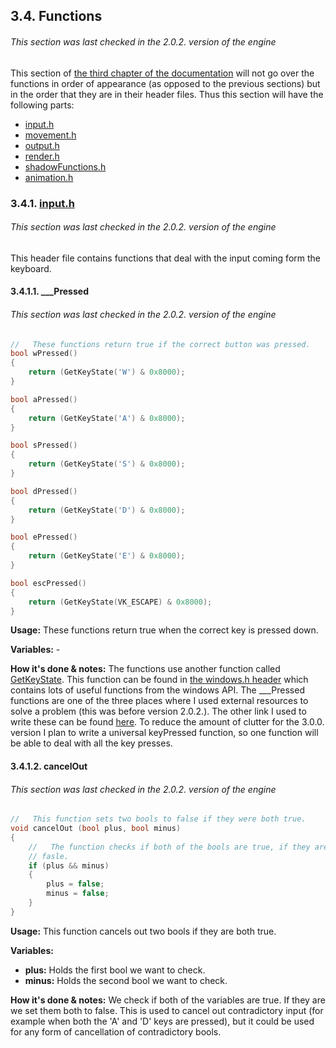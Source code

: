 ## 3.4. Functions
###### This section was last checked in the 2.0.2. version of the engine
This section of [the third chapter of the documentation](https://github.com/mmmuscus/Shadow-Functions-Engine/blob/master/documentation/online/3.%20Description%20of%20EVERYTHING%20and%203.1.%20Defines.md/#3-detailed-description-of-everything) will not go over the functions in order of appearance (as opposed to the previous sections) but in the order that they are in their header files. Thus this section will have the following parts:
* [input.h](#341-inputh)
* [movement.h](https://github.com/mmmuscus/Shadow-Functions-Engine/blob/master/documentation/online/3.4.2.%20movement.h.md/#342-movementh)
* [output.h](https://github.com/mmmuscus/Shadow-Functions-Engine/blob/master/documentation/online/3.4.3.%20output.h.md/#343-outputh)
* [render.h](https://github.com/mmmuscus/Shadow-Functions-Engine/blob/master/documentation/online/3.4.4.%20render.h.md/#344-renderh)
* [shadowFunctions.h](https://github.com/mmmuscus/Shadow-Functions-Engine/blob/master/documentation/online/3.4.5.%20shadowFunctions.h.md/#345-shadowfunctionsh)
* [animation.h](https://github.com/mmmuscus/Shadow-Functions-Engine/blob/master/documentation/online/3.4.6.%20animation.h.md/#346-animationh)
### 3.4.1. [input.h](https://github.com/mmmuscus/Shadow-Functions-Engine/blob/master/headers/input/input.h)
###### This section was last checked in the 2.0.2. version of the engine
This header file contains functions that deal with the input coming form the keyboard.
#### 3.4.1.1. ___Pressed
###### This section was last checked in the 2.0.2. version of the engine
```cpp
//   These functions return true if the correct button was pressed.
bool wPressed()
{
	return (GetKeyState('W') & 0x8000);
}

bool aPressed()
{
	return (GetKeyState('A') & 0x8000);
}

bool sPressed()
{
	return (GetKeyState('S') & 0x8000);
}

bool dPressed()
{
	return (GetKeyState('D') & 0x8000);
}

bool ePressed()
{
	return (GetKeyState('E') & 0x8000);
}

bool escPressed()
{
	return (GetKeyState(VK_ESCAPE) & 0x8000);
}
```

**Usage:** These functions return true when the correct key is pressed down.

**Variables:** -

**How it's done & notes:** The functions use another function called [GetKeyState](https://docs.microsoft.com/en-us/windows/desktop/api/winuser/nf-winuser-getkeystate). This function can be found in [the windows.h header](https://en.wikipedia.org/wiki/Windows.h) which contains lots of useful functions from the windows API. The ___Pressed functions are one of the three places where I used external resources to solve a problem (this was before version 2.0.2.). The other link I used to write these can be found [here](https://stackoverflow.com/questions/6331868/using-getkeystate). To reduce the amount of clutter for the 3.0.0. version I plan to write a universal keyPressed function, so one function will be able to deal with all the key presses.

#### 3.4.1.2. cancelOut
###### This section was last checked in the 2.0.2. version of the engine
```cpp
//   This function sets two bools to false if they were both true.
void cancelOut (bool plus, bool minus)
{
	//   The function checks if both of the bools are true, if they are it sets them to
	// fasle.
	if (plus && minus)
	{
		plus = false;
		minus = false;
	}
}
```
**Usage:** This function cancels out two bools if they are both true.

**Variables:**
* **plus:** Holds the first bool we want to check.
* **minus:** Holds the second bool we want to check.

**How it's done & notes:** We check if both of the variables are true. If they are we set them both to false. This is used to cancel out contradictory input (for example when both the 'A' and 'D' keys are pressed), but it could be used for any form of cancellation of contradictory bools.
